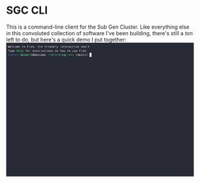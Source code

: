 # SGC CLI
This is a command-line client for the Sub Gen Cluster. Like everything else in this convoluted collection of software I've been building, there's still a *ton* left to do, but here's a quick demo I put together:
![pre_alpha_demo](docs/pre_alpha_demo.gif)